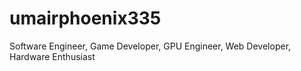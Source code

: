 # umairphoenix335
Software Engineer, Game Developer, GPU Engineer, Web Developer, Hardware Enthusiast
